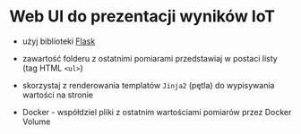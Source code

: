# Web UI do prezentacji wyników IoT
- użyj biblioteki [Flask](https://flask.palletsprojects.com/en/2.3.x/quickstart/)
- zawartość folderu z ostatnimi pomiarami przedstawiaj w postaci listy (tag HTML `<ul>`)
- skorzystaj z renderowania templatów `Jinja2` (pętla) do wypisywania wartości na stronie

- Docker - współdziel pliki z ostatnim wartościami pomiarów przez Docker Volume
